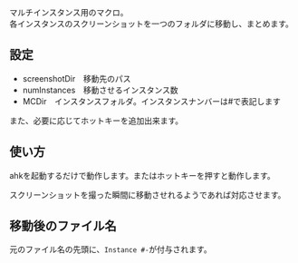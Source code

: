 マルチインスタンス用のマクロ。  
各インスタンスのスクリーンショットを一つのフォルダに移動し、まとめます。

## 設定
- screenshotDir　移動先のパス
- numInstances　移動させるインスタンス数
- MCDir　インスタンスフォルダ。インスタンスナンバーは#で表記します

また、必要に応じてホットキーを追加出来ます。

## 使い方
ahkを起動するだけで動作します。またはホットキーを押すと動作します。

スクリーンショットを撮った瞬間に移動させれるようであれば対応させます。

## 移動後のファイル名
元のファイル名の先頭に、``Instance #-``が付与されます。
